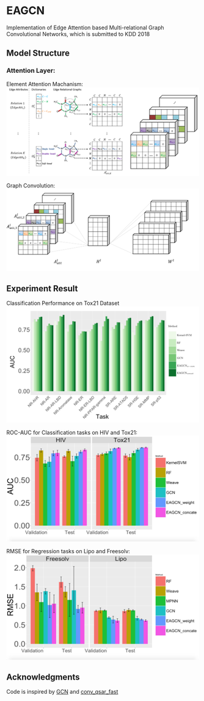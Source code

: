 # EAGCN
Implementation of Edge Attention based Multi-relational Graph Convolutional Networks, which is submitted to KDD 2018


## Model Structure
### Attention Layer:
Element Attention Machanism:
![Element Attention Machanism](./Chart/layers.png)

Graph Convolution:
![Graph Convolution](./Chart/axw.png)


## Experiment Result
Classification Performance on Tox21 Dataset
![Tox21 Classification AUC](./Chart/Tox21_12tasks.png)

ROC-AUC for Classification tasks on HIV and Tox21:
![](./Chart/AUC.jpeg)

RMSE for Regression tasks on Lipo and Freesolv:
![](./Chart/RMSE.jpeg)

## Acknowledgments
Code is inspired by [GCN](https://github.com/tkipf/gcn) and [conv_qsar_fast](https://github.com/connorcoley/conv_qsar_fast)


